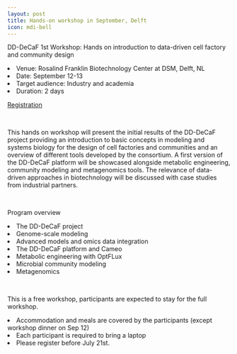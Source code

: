 ```yaml
---
layout: post
title: Hands-on workshop in September, Delft
icon: mdi-bell
---
```


DD-DeCaF 1st Workshop: Hands on introduction to data-driven cell factory and community design


<li>Venue: Rosalind Franklin Biotechnology Center at DSM, Delft, NL</li>
<li>Date: September 12-13</li>
<li>Target audience: Industry and academia</li>
<li>Duration: 2 days</li>

[Registration](https://dd-decaf-delft.eventbrite.com)
<p>&nbsp;</p>
<p><span>This hands on workshop will present the initial results of the DD-DeCaF project providing an introduction to basic concepts in modeling and systems biology for the design of cell factories and communities and an overview of different tools developed by the consortium. A first version of the DD-DeCaF platform will be showcased alongside metabolic engineering, community modeling and metagenomics tools. The relevance of data-driven approaches in biotechnology will be discussed with case studies from industrial partners.</span></p>
<p>&nbsp;</p>
<p class="p1"><span>Program overview</span></p>

<li class="li2"><span class="s1">The DD-DeCaF project</span></li>
<li class="li2"><span class="s1">Genome-scale modeling</span></li>
<li class="li2"><span class="s1">Advanced models and omics data integration</span></li>
<li class="li2"><span class="s1">The DD-DeCaF platform and Cameo</span></li>
<li class="li2"><span class="s1">Metabolic engineering with OptFLux</span></li>
<li class="li2"><span class="s1">Microbial community modeling</span></li>
<li class="li2"><span class="s1">Metagenomics</span></li>

<p>&nbsp;</p>

This is a free workshop, participants are&nbsp;<span>expected to stay for the full workshop</span>.&nbsp;<br />
<li>Accommodation and meals are covered by the participants (except workshop dinner on Sep 12)<br /></li>
<li>Each participant is required to bring a laptop<br /></li>
<li>Please register before July 21st.</li>


